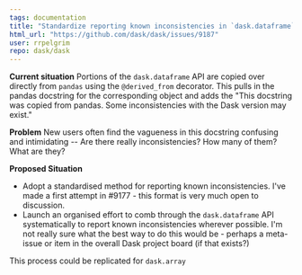 ```yaml
---
tags: documentation
title: "Standardize reporting known inconsistencies in `dask.dataframe` API"
html_url: "https://github.com/dask/dask/issues/9187"
user: rrpelgrim
repo: dask/dask
---
```


**Current situation**
Portions of the `dask.dataframe` API are copied over directly from `pandas` using the `@derived_from` decorator. This pulls in the pandas docstring for the corresponding object and adds the "This docstring was copied from pandas. Some inconsistencies with the Dask version may exist."

**Problem** 
New users often find the vagueness in this docstring confusing and intimidating -- Are there really inconsistencies? How many of them? What are they?

**Proposed Situation**
- Adopt a standardised method for reporting known inconsistencies. I've made a first attempt in #9177  - this format is very much open to discussion.
- Launch an organised effort to comb through the `dask.dataframe` API systematically to report known inconsistencies wherever possible. I'm not really sure what the best way to do this would be - perhaps a meta-issue or item in the overall Dask project board (if that exists?)

This process could be replicated for `dask.array`

